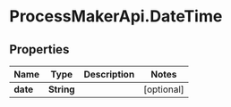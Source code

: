 # ProcessMakerApi.DateTime

## Properties

Name | Type | Description | Notes
------------ | ------------- | ------------- | -------------
**date** | **String** |  | [optional] 


